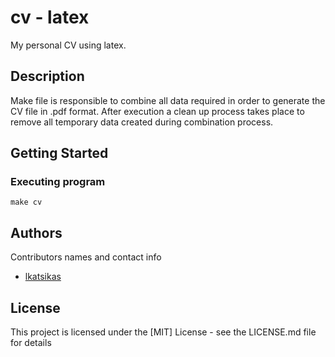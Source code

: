 # cv - latex

My personal CV using latex.
 
## Description

Make file is responsible to combine all data required in order to generate the CV file in .pdf format.
After execution a clean up process takes place to remove all temporary data created during combination process.

## Getting Started

### Executing program

```
make cv
```

## Authors

Contributors names and contact info

* [lkatsikas](https://github.com/lkatsikas)

## License

This project is licensed under the [MIT] License - see the LICENSE.md file for details
